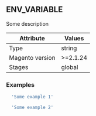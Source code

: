 ## ENV_VARIABLE

Some description

|Attribute|Values|
|---|---|
|Type|string|
|Magento version|\>=2.1.24|
|Stages|global|

### Examples

```yaml
  'Some example 1'
```

```yaml
  'Some example 2'
```

